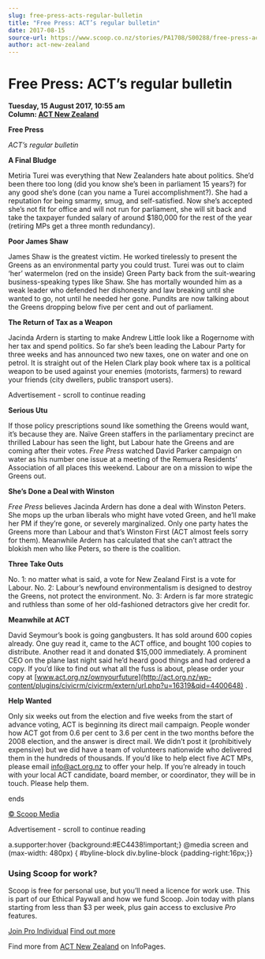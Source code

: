 ```yaml
---
slug: free-press-acts-regular-bulletin
title: "Free Press: ACT’s regular bulletin"
date: 2017-08-15
source-url: https://www.scoop.co.nz/stories/PA1708/S00288/free-press-acts-regular-bulletin.htm
author: act-new-zealand
---
```

Free Press: ACT’s regular bulletin
==================================

**Tuesday, 15 August 2017, 10:55 am**  
**Column: [ACT New Zealand](https://info.scoop.co.nz/ACT_New_Zealand)**

  
**Free Press**

  
_ACT’s regular bulletin_  

  

**A Final Bludge**

Metiria Turei was everything that New Zealanders hate about politics. She’d been there too long (did you know she’s been in parliament 15 years?) for any good she’s done (can you name a Turei accomplishment?). She had a reputation for being smarmy, smug, and self-satisfied. Now she’s accepted she’s not fit for office and will not run for parliament, she will sit back and take the taxpayer funded salary of around $180,000 for the rest of the year (retiring MPs get a three month redundancy).

**Poor James Shaw**

James Shaw is the greatest victim. He worked tirelessly to present the Greens as an environmental party you could trust. Turei was out to claim ‘her’ watermelon (red on the inside) Green Party back from the suit-wearing business-speaking types like Shaw. She has mortally wounded him as a weak leader who defended her dishonesty and law breaking until she wanted to go, not until he needed her gone. Pundits are now talking about the Greens dropping below five per cent and out of parliament.

**The Return of Tax as a Weapon**

Jacinda Ardern is starting to make Andrew Little look like a Rogernome with her tax and spend politics. So far she’s been leading the Labour Party for three weeks and has announced two new taxes, one on water and one on petrol. It is straight out of the Helen Clark play book where tax is a political weapon to be used against your enemies (motorists, farmers) to reward your friends (city dwellers, public transport users).

Advertisement - scroll to continue reading





**Serious Utu**

If those policy prescriptions sound like something the Greens would want, it’s because they are. Naïve Green staffers in the parliamentary precinct are thrilled Labour has seen the light, but Labour hate the Greens and are coming after their votes. _Free Press_ watched David Parker campaign on water as his number one issue at a meeting of the Remuera Residents’ Association of all places this weekend. Labour are on a mission to wipe the Greens out.

**She’s Done a Deal with Winston**

_Free Press_ believes Jacinda Ardern has done a deal with Winston Peters. She mops up the urban liberals who might have voted Green, and he’ll make her PM if they’re gone, or severely marginalized. Only one party hates the Greens more than Labour and that’s Winston First (ACT almost feels sorry for them). Meanwhile Ardern has calculated that she can’t attract the blokish men who like Peters, so there is the coalition.

**Three Take Outs**

No. 1: no matter what is said, a vote for New Zealand First is a vote for Labour. No. 2: Labour’s newfound environmentalism is designed to destroy the Greens, not protect the environment. No. 3: Ardern is far more strategic and ruthless than some of her old-fashioned detractors give her credit for.

**Meanwhile at ACT**

David Seymour’s book is going gangbusters. It has sold around 600 copies already. One guy read it, came to the ACT office, and bought 100 copies to distribute. Another read it and donated $15,000 immediately. A prominent CEO on the plane last night said he’d heard good things and had ordered a copy. If you’d like to find out what all the fuss is about, please order your copy at [www.act.org.nz/ownyourfuture](http://act.org.nz/wp-content/plugins/civicrm/civicrm/extern/url.php?u=16319&qid=4400648) .

**Help Wanted**

Only six weeks out from the election and five weeks from the start of advance voting, ACT is beginning its direct mail campaign. People wonder how ACT got from 0.6 per cent to 3.6 per cent in the two months before the 2008 election, and the answer is direct mail. We didn’t post it (prohibitively expensive) but we did have a team of volunteers nationwide who delivered them in the hundreds of thousands. If you’d like to help elect five ACT MPs, please email [info@act.org.nz](http://act.org.nz/wp-content/plugins/civicrm/civicrm/extern/url.php?u=16320&qid=4400648) to offer your help. If you’re already in touch with your local ACT candidate, board member, or coordinator, they will be in touch. Please help them.

ends

[© Scoop Media](http://www.scoop.co.nz/about/terms.html)  

Advertisement - scroll to continue reading



a.supporter:hover {background:#EC4438!important;} @media screen and (max-width: 480px) { #byline-block div.byline-block {padding-right:16px;}}

### Using Scoop for work?

Scoop is free for personal use, but you’ll need a licence for work use. This is part of our Ethical Paywall and how we fund Scoop. Join today with plans starting from less than $3 per week, plus gain access to exclusive _Pro_ features.  
  
[Join Pro Individual](https://pro.scoop.co.nz/Individual/?from=ProIn24) [Find out more](https://pro.scoop.co.nz/using-scoop-for-work/?from=ProIn24)

Find more from [ACT New Zealand](https://info.scoop.co.nz/ACT_New_Zealand) on InfoPages.